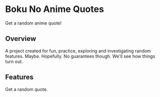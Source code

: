# Boku No Anime Quotes

Get a random anime quote!

## Overview

A project created for fun, practice, exploring and investigating random features. 
Maybe. 
Hopefully. 
No guarantees though. 
We'll see how things turn out.

## Features

Get a random quote.



